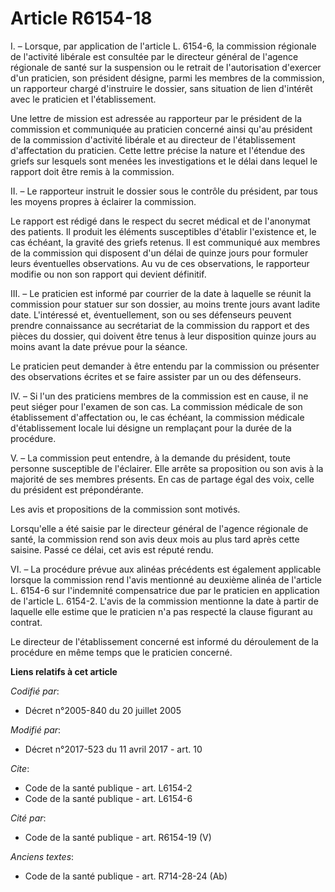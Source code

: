 # Article R6154-18

I. – Lorsque, par application de l'article L. 6154-6, la commission régionale de l'activité libérale est consultée par le
directeur général de l'agence régionale de santé sur la suspension ou le retrait de l'autorisation d'exercer d'un praticien,
son président désigne, parmi les membres de la commission, un rapporteur chargé d'instruire le dossier, sans situation de
lien d'intérêt avec le praticien et l'établissement.

Une lettre de mission est adressée au rapporteur par le président de la commission et communiquée au praticien concerné ainsi
qu'au président de la commission d'activité libérale et au directeur de l'établissement d'affectation du praticien. Cette
lettre précise la nature et l'étendue des griefs sur lesquels sont menées les investigations et le délai dans lequel le
rapport doit être remis à la commission.

II. – Le rapporteur instruit le dossier sous le contrôle du président, par tous les moyens propres à éclairer la commission.

Le rapport est rédigé dans le respect du secret médical et de l'anonymat des patients. Il produit les éléments susceptibles
d'établir l'existence et, le cas échéant, la gravité des griefs retenus. Il est communiqué aux membres de la commission qui
disposent d'un délai de quinze jours pour formuler leurs éventuelles observations. Au vu de ces observations, le rapporteur
modifie ou non son rapport qui devient définitif.

III. – Le praticien est informé par courrier de la date à laquelle se réunit la commission pour statuer sur son dossier, au
moins trente jours avant ladite date. L'intéressé et, éventuellement, son ou ses défenseurs peuvent prendre connaissance au
secrétariat de la commission du rapport et des pièces du dossier, qui doivent être tenus à leur disposition quinze jours au
moins avant la date prévue pour la séance.

Le praticien peut demander à être entendu par la commission ou présenter des observations écrites et se faire assister par un
ou des défenseurs.

IV. – Si l'un des praticiens membres de la commission est en cause, il ne peut siéger pour l'examen de son cas. La commission
médicale de son établissement d'affectation ou, le cas échéant, la commission médicale d'établissement locale lui désigne un
remplaçant pour la durée de la procédure.

V. – La commission peut entendre, à la demande du président, toute personne susceptible de l'éclairer. Elle arrête sa
proposition ou son avis à la majorité de ses membres présents. En cas de partage égal des voix, celle du président est
prépondérante.

Les avis et propositions de la commission sont motivés.

Lorsqu'elle a été saisie par le directeur général de l'agence régionale de santé, la commission rend son avis deux mois au
plus tard après cette saisine. Passé ce délai, cet avis est réputé rendu.

VI. – La procédure prévue aux alinéas précédents est également applicable lorsque la commission rend l'avis mentionné au
deuxième alinéa de l'article L. 6154-6 sur l'indemnité compensatrice due par le praticien en application de l'article L.
6154-2. L'avis de la commission mentionne la date à partir de laquelle elle estime que le praticien n'a pas respecté la
clause figurant au contrat.

Le directeur de l'établissement concerné est informé du déroulement de la procédure en même temps que le praticien concerné.

**Liens relatifs à cet article**

_Codifié par_:

  - Décret n°2005-840 du 20 juillet 2005

_Modifié par_:

  - Décret n°2017-523 du 11 avril 2017 - art. 10

_Cite_:

  - Code de la santé publique - art. L6154-2
  - Code de la santé publique - art. L6154-6

_Cité par_:

  - Code de la santé publique - art. R6154-19 (V)

_Anciens textes_:

  - Code de la santé publique - art. R714-28-24 (Ab)
